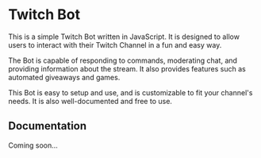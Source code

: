# Twitch Bot

This is a simple Twitch Bot written in JavaScript. It is designed to allow users to interact with their Twitch Channel in a fun and easy way. 

The Bot is capable of responding to commands, moderating chat, and providing information about the stream. It also provides features such as automated giveaways and games. 

This Bot is easy to setup and use, and is customizable to fit your channel's needs. It is also well-documented and free to use. 


## Documentation

Coming soon...